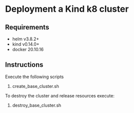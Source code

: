 # Deployment a Kind k8 cluster

## Requirements

* helm v3.8.2+
* kind v0.14.0+
* docker 20.10.16

## Instructions
Execute the following scripts

1. create_base_cluster.sh

To destroy the cluster and release resources execute:

1. destroy_base_cluster.sh